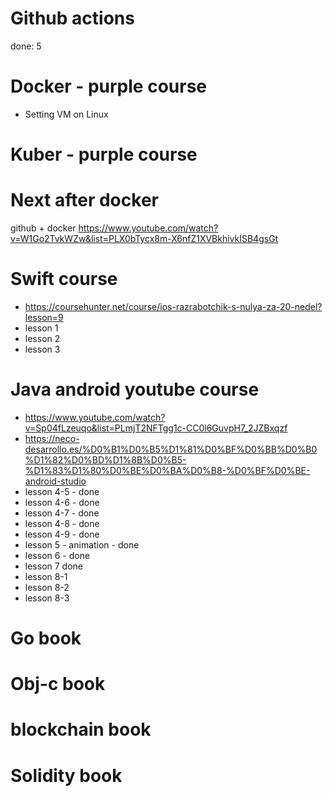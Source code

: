 # Github actions

done: 5

# Docker - purple course

- Setting VM on Linux

# Kuber - purple course

# Next after docker

github + docker
https://www.youtube.com/watch?v=W1Go2TvkWZw&list=PLX0bTycx8m-X6nfZ1XVBkhivkISB4gsGt

# Swift course

- https://coursehunter.net/course/ios-razrabotchik-s-nulya-za-20-nedel?lesson=9
- lesson 1
- lesson 2
- lesson 3

# Java android youtube course

- https://www.youtube.com/watch?v=Sp04fLzeuqo&list=PLmjT2NFTgg1c-CC0l6GuvpH7_2JZBxqzf
- https://neco-desarrollo.es/%D0%B1%D0%B5%D1%81%D0%BF%D0%BB%D0%B0%D1%82%D0%BD%D1%8B%D0%B5-%D1%83%D1%80%D0%BE%D0%BA%D0%B8-%D0%BF%D0%BE-android-studio
- lesson 4-5 - done
- lesson 4-6 - done
- lesson 4-7 - done
- lesson 4-8 - done
- lesson 4-9 - done
- lesson 5 - animation - done
- lesson 6 - done
- lesson 7 done
- lesson 8-1
- lesson 8-2
- lesson 8-3

# Go book

# Obj-c book

# blockchain book

# Solidity book
